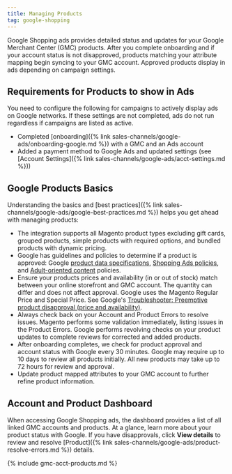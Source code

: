 ```yaml
---
title: Managing Products
tag: google-shopping
---
```



Google Shopping ads provides detailed status and updates for your Google Merchant Center (GMC) products. After you complete onboarding and if your account status is not disapproved, products matching your attribute mapping begin syncing to your GMC account. Approved products display in ads depending on campaign settings.

## Requirements for Products to show in Ads

You need to configure the following for campaigns to actively display ads on Google networks. If these settings are not completed, ads do not run regardless if campaigns are listed as active.

* Completed [onboarding]({% link sales-channels/google-ads/onboarding-google.md %}) with a GMC and an Ads account
* Added a payment method to Google Ads and updated settings (see [Account Settings]({% link sales-channels/google-ads/acct-settings.md %}))

## Google Products Basics

Understanding the basics and [best practices]({% link sales-channels/google-ads/google-best-practices.md %}) helps you get ahead with managing products:

* The integration supports all Magento product types excluding gift cards, grouped products, simple products with required options, and bundled products with dynamic pricing.
* Google has guidelines and policies to determine if a product is approved: Google [product data specifications][1], [Shopping Ads policies][2], and [Adult-oriented content][3] policies.
* Ensure your products prices and availability (in or out of stock) match between your online storefront and GMC account. The quantity can differ and does not affect approval. Google uses the Magento Regular Price and Special Price. See Google's [Troubleshooter: Preemptive product disapproval (price and availability)][4].
* Always check back on your Account and Product Errors to resolve issues. Magento performs some validation immediately, listing issues in the Product Errors. Google performs revolving checks on your product updates to complete reviews for corrected and added products.
* After onboarding completes, we check for product approval and account status with Google every 30 minutes. Google may require up to 10 days to review all products initially. All new products may take up to 72 hours for review and approval.
* Update product mapped attributes to your GMC account to further refine product information.

## Account and Product Dashboard

When accessing Google Shopping ads, the dashboard provides a list of all linked GMC accounts and products. At a glance, learn more about your product status with Google. If you have disapprovals, click **View details** to review and resolve [Product]({% link sales-channels/google-ads/product-resolve-errors.md %}) details.

{% include gmc-acct-products.md %}

[1]: https://support.google.com/merchants/answer/7052112
[2]: https://support.google.com/merchants/answer/6149970
[3]: https://support.google.com/merchants/answer/6150138?hl=en
[4]: https://support.google.com/merchants/answer/7334523
